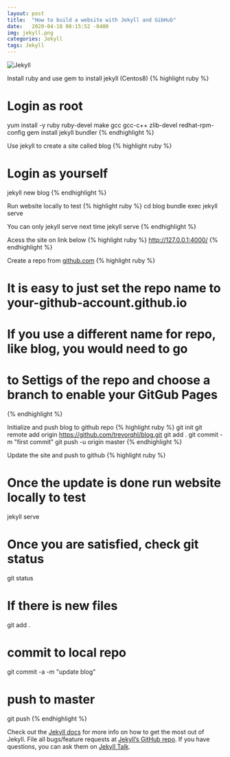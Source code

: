 ```yaml
---
layout: post
title:  "How to build a website with Jekyll and GibHub"
date:   2020-04-18 08:15:52 -0400
img: jekyll.png
categories: Jekyll
tags: Jekyll
---
```


![Jekyll]({{site.baseurl}}/images/jekyll.png)

Install ruby and use gem to install jekyll (Centos8)
{% highlight ruby %}
# Login as root
yum install -y ruby ruby-devel make gcc gcc-c++ zlib-devel redhat-rpm-config
gem install jekyll bundler
{% endhighlight %}

Use jekyll to create a site called blog
{% highlight ruby %}
# Login as yourself
jekyll new blog
{% endhighlight %}


Run website locally to test
{% highlight ruby %}
cd blog
bundle exec jekyll serve

You can only jekyll serve next time
jekyll serve
{% endhighlight %}

Acess the site on link below
{% highlight ruby %}
http://127.0.0.1:4000/
{% endhighlight %}

Create a repo from [github.com]
{% highlight ruby %}
# It is easy to just set the repo name to your-github-account.github.io
# If you use a different name for repo, like blog, you would need to go
# to Settigs of the repo and choose a branch to enable your GitGub Pages 
{% endhighlight %}

Initialize and push blog to github repo
{% highlight ruby %}
git init
git remote add origin https://github.com/trevorqhl/blog.git
git add .
git commit -m "first commit"
git push -u origin master
{% endhighlight %}

Update the site and push to github 
{% highlight ruby %}
# Once the update is done run website locally to test
jekyll serve

# Once you are satisfied, check git status
git status

# If there is new files
git add .

# commit to local repo
git commit -a -m "update blog"

# push to master
git push 
{% endhighlight %}


Check out the [Jekyll docs][jekyll-docs] for more info on how to get the most out of Jekyll. File all bugs/feature requests at [Jekyll’s GitHub repo][jekyll-gh]. If you have questions, you can ask them on [Jekyll Talk][jekyll-talk].

[jekyll-docs]: https://jekyllrb.com/docs/home
[jekyll-gh]:   https://github.com/jekyll/jekyll
[jekyll-talk]: https://talk.jekyllrb.com/
[github.com]: https://github.com/trevorqhl/blog
